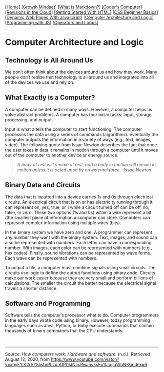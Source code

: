 [[Home](README.md)] [[Growth Mindset](growthmindset.md)] [[What is Markdown?](learning_markdown.md)] [[Coder's Computer](coders_computer.md)] [[Revisions in the Cloud](revisions_in_the_cloud.md)] [[Getting Started With HTML]](gettingstartedwithhtml.md) [[CSS Beginner Basics](css_basics.md)] [[Dynamic Web Pages With Javascript](dynamic_webpages_with_javascript.md)] [[Computer Architecture and Logic](computer_architecture_and_logic.md)] [[Programming with JS](programming_with_javascript.md)] [[Operators and Loops](operators_and_loops.md)] 
# Computer Architecture and Logic

## Technology is All Around Us
We don’t often think about the devices around us and how they work.  Many people don’t realize that technology is all around us and integrated into all of the devices we use and rely on.

## What Exactly is a Computer?
A computer can be defined in many ways.  However, a computer helps us solve abstract problems.  A computer has four basic tasks: Input, storage, processing, and output.

Input is what a tells the computer to start functioning.  The computer processes the data using a series of commands (algorithms).  Eventually the computer outputs the information in a variety of ways (e.g., text, images, video).  The following quote from Issac Newton describes the fact that once the user takes in data it remains in motion through a computer until it moves out of the computer to another device or energy source.
> *A body at rest will remain at rest, and a body in motion will remain in motion unless it is acted upon by an external force.  -Issac Newton*

## Binary Data and Circuits
The data that is inputted into a device carries 1s and 0s through electrical circuits.  An electrical circuit that is on or has electricity running through it can represent on, yes, true, or 1 while a circuit turned off can be off, no, false, or zero.  These two options (1s and 0s) within a wire represent a bit (the smallest piece of information a computer can store.  Computers can represent complex information using multiple wires (bits).  

In the binary system we have zero and one.  A programmer can represent any number they want with the binary system.  Text, images, and sound can also be represented with numbers.  Each letter can have a corresponding number.  With images, each color can be represented with numbers (e.g., hex codes).  Finally, sound vibrations can be represented by wave forms.  Each wave can be represented with numbers.  

To output a file, a computer must combine signals using small circuits.  The circuits use logic to define the output functions using binary code.  Circuits make our work easier because they are very small and perform billions of calculations.  The smaller the circuit the better because the electrical signal travels a shorter distance.  

## Software and Programming
Software tells the computer’s processor what to do.  Computer programmers in the early days wrote code using binary.  However, today programming languages such as Java, Python, or Ruby execute commands that contain thousands of binary commands that the CPU understands.              


<br>
<hr>

Source:
*How computers work: Hardware and software.* (n.d.). Retrieved August 12, 2020, from https://www.youtube.com/watch?v=xnyFYiK2rSY&list=PLzdnOPI1iJNcsRwJhvksEo1tJqjIqWbN-&index=6